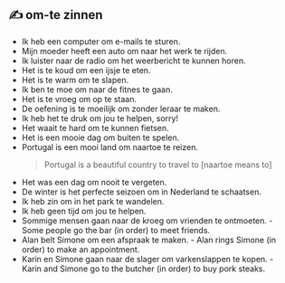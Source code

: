 ## :writing_hand: om-te zinnen

- Ik heb een computer om e-mails te sturen.  
- Mijn moeder heeft een auto om naar het werk te rijden.  
- Ik luister naar de radio om het weerbericht te kunnen horen.  
- Het is te koud om een ijsje te eten.  
- Het is te warm om te slapen.  
- Ik ben te moe om naar de fitnes te gaan.  
- Het is te vroeg om op te staan.  
- De oefening is te moeilijk om zonder leraar te maken.  
- Ik heb het te druk om jou te helpen, sorry!  
- Het waait te hard om te kunnen fietsen.  
- Het is een mooie dag om buiten te spelen.  
- Portugal is een mooi land om naartoe te reizen.  
    > Portugal is a beautiful country to travel to [naartoe means to]
- Het was een dag om nooit te vergeten.  
- De winter is het perfecte seizoen om in Nederland te schaatsen.  
- Ik heb zin om in het park te wandelen.  
- Ik heb geen tijd om jou te helpen.  
- Sommige mensen gaan naar de kroeg om vrienden te ontmoeten. - Some people go the bar (in order) to meet friends.  
- Alan belt Simone om een afspraak te maken. - Alan rings Simone (in order) to make an appointment.  
- Karin en Simone gaan naar de slager om varkenslappen te kopen. - Karin and Simone go to the butcher (in order) to buy pork steaks.  
